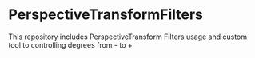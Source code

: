 # PerspectiveTransformFilters
This repository includes PerspectiveTransform Filters usage and custom tool to controlling degrees from - to +

